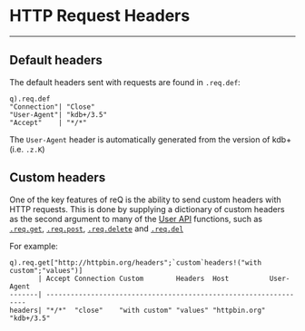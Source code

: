 # HTTP Request Headers

---

## Default headers

The default headers sent with requests are found in `.req.def`:

```
q).req.def
"Connection"| "Close"
"User-Agent"| "kdb+/3.5"
"Accept"    | "*/*"
```

The `User-Agent` header is automatically generated from the version of kdb+
(i.e. `.z.K`)

## Custom headers

One of the key features of reQ is the ability to send custom headers with HTTP
requests. This is done by supplying a dictionary of custom headers as the
second argument to many of the [User API](../api/md/public.md) functions, such as
[`.req.get`](../api/md/public.md#reqget), [`.req.post`](../api/md/public.md#reqpost),
[`.req.delete`](../api/md/public.md#reqdelete) and [`.req.del`](../api/md/public.md#reqdel)

For example:

```
q).req.get["http://httpbin.org/headers";`custom`headers!("with custom";"values")]
       | Accept Connection Custom        Headers  Host          User-Agent
-------| -----------------------------------------------------------------
headers| "*/*"  "close"    "with custom" "values" "httpbin.org" "kdb+/3.5"
```